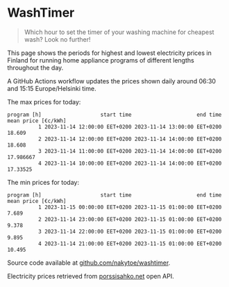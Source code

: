
# WashTimer

> Which hour to set the timer of your washing machine for cheapest wash? Look no further!

This page shows the periods for highest and lowest electricity prices in Finland 
for running home appliance programs of different lengths throughout the day. 

A GitHub Actions workflow updates the prices shown daily around 06:30 and 15:15 Europe/Helsinki time.

The max prices for today:

	program [h]                   start time                     end time mean price [€c/kWh]
	          1 2023-11-14 12:00:00 EET+0200 2023-11-14 13:00:00 EET+0200              18.609
	          2 2023-11-14 12:00:00 EET+0200 2023-11-14 14:00:00 EET+0200              18.608
	          3 2023-11-14 11:00:00 EET+0200 2023-11-14 14:00:00 EET+0200           17.986667
	          4 2023-11-14 10:00:00 EET+0200 2023-11-14 14:00:00 EET+0200            17.33525

The min prices for today:

	program [h]                   start time                     end time mean price [€c/kWh]
	          1 2023-11-15 00:00:00 EET+0200 2023-11-15 01:00:00 EET+0200               7.689
	          2 2023-11-14 23:00:00 EET+0200 2023-11-15 01:00:00 EET+0200               9.378
	          3 2023-11-14 22:00:00 EET+0200 2023-11-15 01:00:00 EET+0200               9.895
	          4 2023-11-14 21:00:00 EET+0200 2023-11-15 01:00:00 EET+0200              10.495


Source code available at [github.com/nakytoe/washtimer](https://github.com/nakytoe/washtimer).

Electricity prices retrieved from [porssisahko.net](https://porssisahko.net/api) open API.
